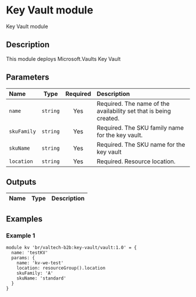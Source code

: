 # Key Vault module

Key Vault module

## Description

This module deploys Microsoft.Vaults Key Vault

## Parameters

| Name        | Type     | Required | Description                                                       |
| :---------- | :------: | :------: | :---------------------------------------------------------------- |
| `name`      | `string` | Yes      | Required. The name of the availability set that is being created. |
| `skuFamily` | `string` | Yes      | Required. The SKU family name for the key vault.                  |
| `skuName`   | `string` | Yes      | Required. The SKU name for the key vault                          |
| `location`  | `string` | Yes      | Required. Resource location.                                      |

## Outputs

| Name | Type | Description |
| :--- | :--: | :---------- |

## Examples

### Example 1

```bicep
module kv 'br/valtech-b2b:key-vault/vault:1.0' = {
  name: 'testKV'
  params: {
    name: 'kv-we-test'
    location: resourceGroup().location
    skuFamily: 'A'
    skuName: 'standard'
  }
}
```